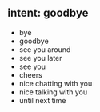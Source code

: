 ## intent: goodbye
- bye
- goodbye
- see you around
- see you later
- see you
- cheers
- nice chatting with you
- nice talking with you
- until next time
